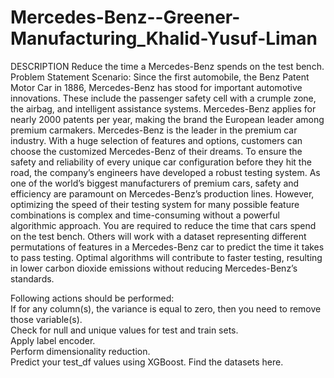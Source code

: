 # Mercedes-Benz--Greener-Manufacturing_Khalid-Yusuf-Liman
DESCRIPTION  Reduce the time a Mercedes-Benz spends on the test bench.  Problem Statement Scenario: Since the first automobile, the Benz Patent Motor Car in 1886, Mercedes-Benz has stood for important automotive innovations. These include the passenger safety cell with a crumple zone, the airbag, and intelligent assistance systems. Mercedes-Benz applies for nearly 2000 patents per year, making the brand the European leader among premium carmakers. Mercedes-Benz is the leader in the premium car industry. With a huge selection of features and options, customers can choose the customized Mercedes-Benz of their dreams.  To ensure the safety and reliability of every unique car configuration before they hit the road, the company’s engineers have developed a robust testing system. As one of the world’s biggest manufacturers of premium cars, safety and efficiency are paramount on Mercedes-Benz’s production lines. However, optimizing the speed of their testing system for many possible feature combinations is complex and time-consuming without a powerful algorithmic approach.  You are required to reduce the time that cars spend on the test bench. Others will work with a dataset representing different permutations of features in a Mercedes-Benz car to predict the time it takes to pass testing. Optimal algorithms will contribute to faster testing, resulting in lower carbon dioxide emissions without reducing Mercedes-Benz’s standards. 

Following actions should be performed:     
If for any column(s), the variance is equal to zero, then you need to remove those variable(s).     
Check for null and unique values for test and train sets.     
Apply label encoder.     
Perform dimensionality reduction.     
Predict your test_df values using XGBoost.  Find the datasets here.
